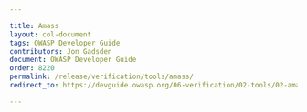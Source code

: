 ```yaml
---

title: Amass
layout: col-document
tags: OWASP Developer Guide
contributors: Jon Gadsden
document: OWASP Developer Guide
order: 8220
permalink: /release/verification/tools/amass/
redirect_to: https://devguide.owasp.org/06-verification/02-tools/02-amass/

---
```


